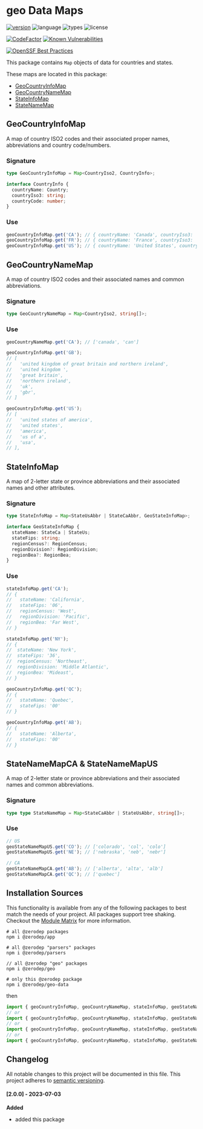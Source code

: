 # geo Data Maps

[![version](https://img.shields.io/npm/v/@zerodep/geo-data?style=flat-square&color=blue)](https://www.npmjs.com/package/@zerodep/geo-data)
![language](https://img.shields.io/badge/typescript-100%25-blue?style=flat-square)
![types](https://img.shields.io/badge/types-included-blue?style=flat-square)
![license](https://img.shields.io/github/license/cdepage/zerodep?color=blue&style=flat-square)

[![CodeFactor](https://www.codefactor.io/repository/github/cdepage/zerodep/badge)](https://www.codefactor.io/repository/github/cdepage/zerodep)
[![Known Vulnerabilities](https://snyk.io/test/github/cdepage/zerodep/badge.svg)](https://snyk.io/test/github/cdepage/zerodep)

[![OpenSSF Best Practices](https://www.bestpractices.dev/projects/9225/badge)](https://www.bestpractices.dev/projects/9225)

This package contains `Map` objects of data for countries and states.

These maps are located in this package:

- [GeoCountryInfoMap](#GeoCountryInfoMap)
- [GeoCountryNameMap](#GeoCountryNameMap)
- [StateInfoMap](#StateInfoMap)
- [StateNameMap](#StateNameMapCa--StateNameMapUS)

## GeoCountryInfoMap

A map of country ISO2 codes and their associated proper names, abbreviations and country code/numbers.

### Signature

```typescript
type GeoCountryInfoMap = Map<CountryIso2, CountryInfo>;

interface CountryInfo {
  countryName: Country;
  countryIso3: string;
  countryCode: number;
}
```

### Use

```javascript
geoCountryInfoMap.get('CA'); // { countryName: 'Canada', countryIso3: 'CAN', countryCode: 124 }
geoCountryInfoMap.get('FR'); // { countryName: 'France', countryIso3: 'FRA', countryCode: 250 }
geoCountryInfoMap.get('US'); // { countryName: 'United States', countryIso3: 'USA', countryCode: 840 }
```

## GeoCountryNameMap

A map of country ISO2 codes and their associated names and common abbreviations.

### Signature

```typescript
type GeoCountryNameMap = Map<CountryIso2, string[]>;
```

### Use

```javascript
geoCountryNameMap.get('CA'); // ['canada', 'can']

geoCountryInfoMap.get('GB');
// [
//   'united kingdom of great britain and northern ireland',
//   'united kingdom ',
//   'great britain',
//   'northern ireland',
//   'uk',
//   'gbr',
// ]

geoCountryInfoMap.get('US');
// [
//   'united states of america',
//   'united states',
//   'america',
//   'us of a',
//   'usa',
// ],
```

## StateInfoMap

A map of 2-letter state or province abbreviations and their associated names and other attributes.

### Signature

```typescript
type StateInfoMap = Map<StateUsAbbr | StateCaAbbr, GeoStateInfoMap>;

interface GeoStateInfoMap {
  stateName: StateCa | StateUs;
  stateFips: string;
  regionCensus?: RegionCensus;
  regionDivision?: RegionDivision;
  regionBea?: RegionBea;
}
```

### Use

```javascript
stateInfoMap.get('CA');
// {
//   stateName: 'California',
//   stateFips: '06',
//   regionCensus: 'West',
//   regionDivision: 'Pacific',
//   regionBea: 'Far West',
// }

stateInfoMap.get('NY');
// {
//  stateName: 'New York',
//  stateFips: '36',
//  regionCensus: 'Northeast',
//  regionDivision: 'Middle Atlantic',
//  regionBea: 'Mideast',
// }

geoCountryInfoMap.get('QC');
// {
//   stateName: 'Quebec',
//   stateFips: '00'
// }

geoCountryInfoMap.get('AB');
// {
//   stateName: 'Alberta',
//   stateFips: '00'
// }
```

## StateNameMapCA & StateNameMapUS

A map of 2-letter state or province abbreviations and their associated names and common abbreviations.

### Signature

```typescript
type type StateNameMap = Map<StateCaAbbr | StateUsAbbr, string[]>;
```

### Use

```javascript
// US
geoStateNameMapUS.get('CO'); // ['colorado', 'col', 'colo']
geoStateNameMapUS.get('NE'); // ['nebraska', 'neb', 'nebr']

// CA
geoStateNameMapCA.get('AB'); // ['alberta', 'alta', 'alb']
geoStateNameMapCA.get('QC'); // ['quebec']
```

## Installation Sources

This functionality is available from any of the following packages to best match the needs of your project. All packages support tree shaking. Checkout the [Module Matrix](/) for more information.

```shell
# all @zerodep packages
npm i @zerodep/app

# all @zerodep "parsers" packages
npm i @zerodep/parsers

// all @zerodep "geo" packages
npm i @zerodep/geo

# only this @zerodep package
npm i @zerodep/geo-data
```

then

```javascript
import { geoCountryInfoMap, geoCountryNameMap, stateInfoMap, geoStateNameMapCA, geoStateNameMapUS } from '@zerodep/app';
// or
import { geoCountryInfoMap, geoCountryNameMap, stateInfoMap, geoStateNameMapCA, geoStateNameMapUS } from '@zerodep/parsers';
// or
import { geoCountryInfoMap, geoCountryNameMap, stateInfoMap, geoStateNameMapCA, geoStateNameMapUS } from '@zerodep/geo';
// or
import { geoCountryInfoMap, geoCountryNameMap, stateInfoMap, geoStateNameMapCA, geoStateNameMapUS } from '@zerodep/geo-data';
```

## Changelog

All notable changes to this project will be documented in this file. This project adheres to [semantic versioning](https://semver.org/spec/v2.0.0.html).

#### [2.0.0] - 2023-07-03

**Added**

- added this package

